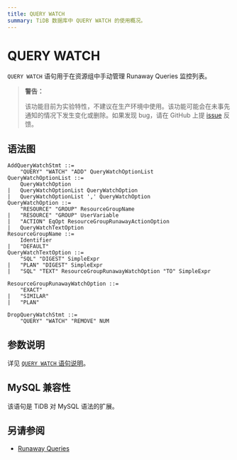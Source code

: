 ```yaml
---
title: QUERY WATCH
summary: TiDB 数据库中 QUERY WATCH 的使用概况。
---
```


# QUERY WATCH

`QUERY WATCH` 语句用于在资源组中手动管理 Runaway Queries 监控列表。

> **警告：**
>
> 该功能目前为实验特性，不建议在生产环境中使用。该功能可能会在未事先通知的情况下发生变化或删除。如果发现 bug，请在 GitHub 上提 [issue](https://github.com/pingcap/tidb/issues) 反馈。

## 语法图

```ebnf+diagram
AddQueryWatchStmt ::=
    "QUERY" "WATCH" "ADD" QueryWatchOptionList
QueryWatchOptionList ::=
    QueryWatchOption
|   QueryWatchOptionList QueryWatchOption
|   QueryWatchOptionList ',' QueryWatchOption
QueryWatchOption ::=
    "RESOURCE" "GROUP" ResourceGroupName
|   "RESOURCE" "GROUP" UserVariable
|   "ACTION" EqOpt ResourceGroupRunawayActionOption
|   QueryWatchTextOption
ResourceGroupName ::=
    Identifier
|   "DEFAULT"
QueryWatchTextOption ::=
    "SQL" "DIGEST" SimpleExpr
|   "PLAN" "DIGEST" SimpleExpr
|   "SQL" "TEXT" ResourceGroupRunawayWatchOption "TO" SimpleExpr

ResourceGroupRunawayWatchOption ::=
    "EXACT"
|   "SIMILAR"
|   "PLAN"

DropQueryWatchStmt ::=
    "QUERY" "WATCH" "REMOVE" NUM
```

## 参数说明

详见 [`QUERY WATCH` 语句说明](/tidb-resource-control.md#query-watch-语句说明)。

## MySQL 兼容性

该语句是 TiDB 对 MySQL 语法的扩展。

## 另请参阅

* [Runaway Queries](/tidb-resource-control.md#管理资源消耗超出预期的查询-runaway-queries)
